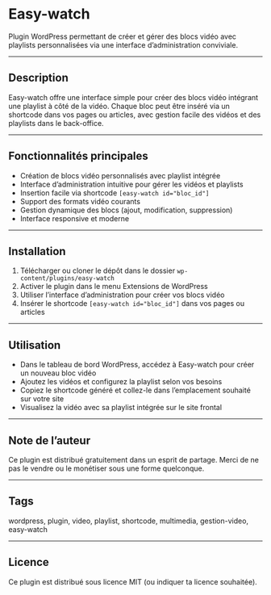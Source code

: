 # Easy-watch

Plugin WordPress permettant de créer et gérer des blocs vidéo avec playlists personnalisées via une interface d’administration conviviale.

---

## Description

Easy-watch offre une interface simple pour créer des blocs vidéo intégrant une playlist à côté de la vidéo. Chaque bloc peut être inséré via un shortcode dans vos pages ou articles, avec gestion facile des vidéos et des playlists dans le back-office.

---

## Fonctionnalités principales

- Création de blocs vidéo personnalisés avec playlist intégrée  
- Interface d’administration intuitive pour gérer les vidéos et playlists  
- Insertion facile via shortcode `[easy-watch id="bloc_id"]`  
- Support des formats vidéo courants  
- Gestion dynamique des blocs (ajout, modification, suppression)  
- Interface responsive et moderne  

---

## Installation

1. Télécharger ou cloner le dépôt dans le dossier `wp-content/plugins/easy-watch`  
2. Activer le plugin dans le menu Extensions de WordPress  
3. Utiliser l’interface d’administration pour créer vos blocs vidéo  
4. Insérer le shortcode `[easy-watch id="bloc_id"]` dans vos pages ou articles  

---

## Utilisation

- Dans le tableau de bord WordPress, accédez à Easy-watch pour créer un nouveau bloc vidéo  
- Ajoutez les vidéos et configurez la playlist selon vos besoins  
- Copiez le shortcode généré et collez-le dans l’emplacement souhaité sur votre site  
- Visualisez la vidéo avec sa playlist intégrée sur le site frontal  

---

## Note de l’auteur

Ce plugin est distribué gratuitement dans un esprit de partage. Merci de ne pas le vendre ou le monétiser sous une forme quelconque.

---

## Tags

wordpress, plugin, video, playlist, shortcode, multimedia, gestion-video, easy-watch

---

## Licence

Ce plugin est distribué sous licence MIT (ou indiquer ta licence souhaitée).

